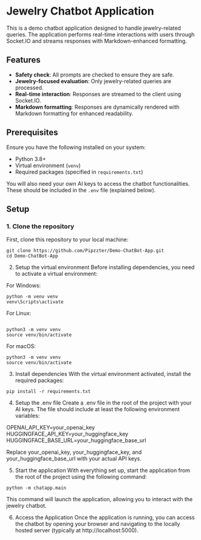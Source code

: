 # Jewelry Chatbot Application

This is a demo chatbot application designed to handle jewelry-related queries. The application performs real-time interactions with users through Socket.IO and streams responses with Markdown-enhanced formatting.

## Features

- **Safety check**: All prompts are checked to ensure they are safe.
- **Jewelry-focused evaluation**: Only jewelry-related queries are processed.
- **Real-time interaction**: Responses are streamed to the client using Socket.IO.
- **Markdown formatting**: Responses are dynamically rendered with Markdown formatting for enhanced readability.

## Prerequisites

Ensure you have the following installed on your system:

- Python 3.8+
- Virtual environment (`venv`)
- Required packages (specified in `requirements.txt`)

You will also need your own AI keys to access the chatbot functionalities. These should be included in the `.env` file (explained below).

## Setup

### 1. Clone the repository

First, clone this repository to your local machine:

```
git clone https://github.com/Pipzzter/Demo-ChatBot-App.git
cd Demo-ChatBot-App
```

2. Setup the virtual environment
Before installing dependencies, you need to activate a virtual environment:

For Windows:
```
python -m venv venv
venv\Scripts\activate
```
For Linux:
```

python3 -m venv venv
source venv/bin/activate
```
For macOS:
```
python3 -m venv venv
source venv/bin/activate
```

3. Install dependencies
With the virtual environment activated, install the required packages:

```
pip install -r requirements.txt
```

4. Setup the .env file
Create a .env file in the root of the project with your AI keys. The file should include at least the following environment variables:

OPENAI_API_KEY=your_openai_key
HUGGINGFACE_API_KEY=your_huggingface_key
HUGGINGFACE_BASE_URL=your_huggingface_base_url

Replace your_openai_key, your_huggingface_key, and your_huggingface_base_url with your actual API keys.

5. Start the application
With everything set up, start the application from the root of the project using the following command:
```
python -m chatapp.main
```
This command will launch the application, allowing you to interact with the jewelry chatbot.

6. Access the Application
Once the application is running, you can access the chatbot by opening your browser and navigating to the locally hosted server (typically at http://localhost:5000).
